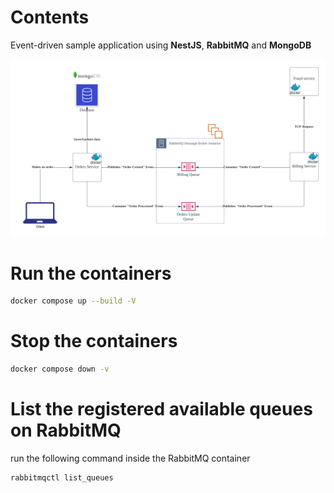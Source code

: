 # Contents

Event-driven sample application using **NestJS**, **RabbitMQ** and **MongoDB**

![Architecture](./docs/architecture.png)

# Run the containers

```bash
docker compose up --build -V
```

# Stop the containers

```bash
docker compose down -v
```

# List the registered available queues on RabbitMQ

run the following command inside the RabbitMQ container

```bash
rabbitmqctl list_queues
```
